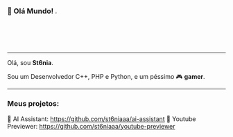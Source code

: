 ### 👋 Olá Mundo!  <img src="https://i.imgur.com/qfRWQvB.gif" width="2%">

---

Olá, sou **St6nia**.

Sou um Desenvolvedor C++, PHP e Python, e um péssimo 🎮 **gamer**.

---

### **Meus projetos:**

🤖 AI Assistant: https://github.com/st6niaaa/ai-assistant
🎥 Youtube Previewer: https://github.com/st6niaaa/youtube-previewer
